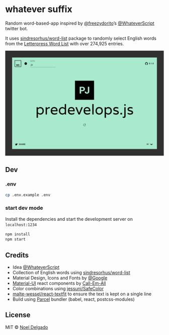 # whatever suffix
Random word-based-app inspired by [@freezydorito]’s [@WhateverScript] twitter bot.

It uses [sindresorhus/word-list] package to randomly select English words from the [Letterpress Word List] with over 274,925 entries.

![screenshot](./screen-shot.png)

## Dev
### .env

```sh
cp .env.example .env
```

### start dev mode
Install the dependencies and start the development server on `localhost:1234`

```sh
npm install
npm start
```

## Credits
- Idea [@WhateverScript]
- Collection of English words using [sindresorhus/word-list]
- Material Design, Icons and Fonts by [@Google]
- [Material-UI] react components by [Call-Em-All]
- Color combinations using [jessuni/SafeColor]
- [malte-wessel/react-textfit] to ensure the text is kept on a single line
- Build using [Parcel] bundler (babel, react, postcss-modules)

## License
MIT © [Noel Delgado](http://pixelia.me/)

[@freezydorito]: https://twitter.com/freezydorito
[@WhateverScript]: https://twitter.com/WhateverScript
[sindresorhus/word-list]: https://github.com/sindresorhus/word-list
[Letterpress Word List]: https://github.com/atebits/Words/blob/master/Words/en.txt
[@Google]: https://twitter.com/Google
[Material-UI]: https://github.com/mui-org/material-ui
[Call-Em-All]: https://github.com/mui-org
[jessuni/SafeColor]: https://github.com/jessuni/SafeColor
[malte-wessel/react-textfit]: https://github.com/malte-wessel/react-textfit
[Parcel]: https://parceljs.org/